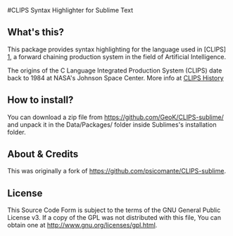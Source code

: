 #CLIPS Syntax Highlighter for Sublime Text

## What's this?

This package provides syntax highlighting for the language used in [CLIPS] [1], a forward chaining production system in the field of Artificial Intelligence.

The origins of the C Language Integrated Production System (CLIPS) date back to 1984 at NASA's Johnson Space Center. More info at [CLIPS History](http://clipsrules.sourceforge.net/WhatIsCLIPS.html#History)

## How to install?

You can download a zip file from https://github.com/GeoK/CLIPS-sublime/ and unpack it in the Data/Packages/ folder inside Sublimes's installation folder.

## About & Credits
This was originally a fork of https://github.com/psicomante/CLIPS-sublime.

## License ##

This Source Code Form is subject to the terms of the GNU General Public License v3. 
If a copy of the GPL was not distributed with this file, You can obtain 
one at <http://www.gnu.org/licenses/gpl.html>.


[1]: http://clipsrules.sourceforge.net/
